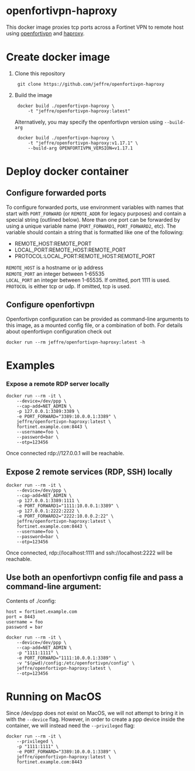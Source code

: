 # openfortivpn-haproxy
This docker image proxies tcp ports across a Fortinet VPN to remote host using
[openfortivpn](https://github.com/adrienverge/openfortivpn)
and 
[haproxy](https://www.haproxy.org/).


# Create docker image
1. Clone this repository

        git clone https://github.com/jeffre/openfortivpn-haproxy

2. Build the image

        docker build ./openfortivpn-haproxy \
            -t "jeffre/openfortivpn-haproxy:latest"

    Alternatively, you may specify the openfortivpn version using `--build-arg`

        docker build ./openfortivpn-haproxy \
            -t "jeffre/openfortivpn-haproxy:v1.17.1" \
            --build-arg OPENFORTIVPN_VERSION=v1.17.1


# Deploy docker container

## Configure forwarded ports
To configure forwarded ports, use environment variables with names that start
with `PORT_FORWARD` (or `REMOTE_ADDR` for legacy purposes) and contain a 
special string (outlined below). More than one port can be forwarded by
using a unique variable name (`PORT_FORWARD1`, `PORT_FORWARD2`, etc).
The variable should contain a string that is formatted like one of the 
following:
 * REMOTE_HOST:REMOTE_PORT
 * LOCAL_PORT:REMOTE_HOST:REMOTE_PORT
 * PROTOCOL:LOCAL_PORT:REMOTE_HOST:REMOTE_PORT

`REMOTE_HOST` is a hostname or ip address  
`REMOTE_PORT` an integer between 1-65535  
`LOCAL_PORT` an integer between 1-65535. If omitted, port 1111 is used.  
`PROTOCOL` is either tcp or udp. If omitted, tcp is used.


## Configure openfortivpn
Openfortivpn configuration can be provided as command-line arguments to this
image, as a mounted config file, or a combination of both. For details about
openfortivpn configuration check out

    docker run --rm jeffre/openfortivpn-haproxy:latest -h


# Examples

### Expose a remote RDP server locally
```
docker run --rm -it \
    --device=/dev/ppp \
    --cap-add=NET_ADMIN \
    -p 127.0.0.1:3389:3389 \
    -e PORT_FORWARD="3389:10.0.0.1:3389" \
    jeffre/openfortivpn-haproxy:latest \
    fortinet.example.com:8443 \
    --username=foo \
    --password=bar \
    --otp=123456
```
Once connected rdp://127.0.0.1 will be reachable.


## Expose 2 remote services (RDP, SSH) locally
```
docker run --rm -it \
    --device=/dev/ppp \
    --cap-add=NET_ADMIN \
    -p 127.0.0.1:3389:1111 \
    -e PORT_FORWARD1="1111:10.0.0.1:3389" \
    -p 127.0.0.1:2222:2222 \
    -e PORT_FORWARD2="2222:10.0.0.2:22" \
    jeffre/openfortivpn-haproxy:latest \
    fortinet.example.com:8443 \
    --username=foo \
    --password=bar \
    --otp=123456
```
Once connected, rdp://localhost:1111 and ssh://localhost:2222 will be 
reachable.


## Use both an openfortivpn config file and pass a command-line argument:

Contents of ./config:
```
host = fortinet.example.com
port = 8443
username = foo
password = bar
```

```
docker run --rm -it \
    --device=/dev/ppp \
    --cap-add=NET_ADMIN \
    -p "1111:1111" \
    -e PORT_FORWARD="1111:10.0.0.1:3389" \
    -v "$(pwd)/config:/etc/openfortivpn/config" \
    jeffre/openfortivpn-haproxy:latest \
    --otp=123456
```


# Running on MacOS
Since /dev/ppp does not exist on MacOS, we will not attempt to bring it in with
the `--device` flag. However, in order to create a ppp device inside the 
container, we will instead need the `--privileged` flag:
```
docker run --rm -it \
    --privileged \
    -p "1111:1111" \
    -e PORT_FORWARD="3389:10.0.0.1:3389" \
    jeffre/openfortivpn-haproxy:latest \
    fortinet.example.com:8443
```
